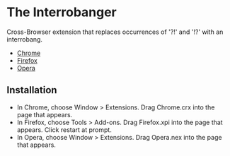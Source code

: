 The Interrobanger
=============

Cross-Browser extension that replaces occurrences of '?!' and '!?' with an interrobang.

- [Chrome](https://github.com/larouxn/the-interrobanger/blob/master/Chrome/Chrome.crx?raw=true)
- [Firefox](https://github.com/larouxn/the-interrobanger/blob/master/Firefox/the-interrobanger.xpi?raw=true)
- [Opera](https://github.com/larouxn/the-interrobanger/blob/master/Opera/Opera.nex?raw=true)

Installation
------------

- In Chrome, choose Window > Extensions. Drag Chrome.crx into the page that appears.
- In Firefox, choose Tools > Add-ons. Drag Firefox.xpi into the page that appears. Click restart at prompt.
- In Opera, choose Window > Extensions. Drag Opera.nex into the page that appears.